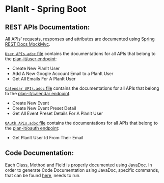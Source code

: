# **PlanIt - Spring Boot**

## REST APIs Documentation:
All APIs' requests, responses and attributes are documented using [Spring REST Docs MockMvc](https://docs.spring.io/spring-restdocs/docs/2.0.6.RELEASE/reference/html5/).

[`User APIs.adoc` file](src/main/java/planit/people/preparation/API_Documentation/User_APIs.adoc) contains the documentations for all APIs that belong to the [plan-it/user endpoint](src/main/java/planit/people/preparation/APIs/API_User.java):
- Create New PlanIt User
- Add A New Google Account Email to a PlanIt User
- Get All Emails For A PlanIt User

[`Calendar APIs.adoc` file](src/main/java/planit/people/preparation/API_Documentation/Calendar_APIs.adoc) contains the documentations for all APIs that belong to the [plan-it/calendar endpoint](src/main/java/planit/people/preparation/APIs/API_Calendar.java).

- Create New Event 
- Create New Event Preset Detail
- Get All Event Preset Details For A PlanIt User

[`OAuth APIs.adoc` file](src/main/java/planit/people/preparation/API_Documentation/OAuth_APIs.adoc) contains the documentations for all APIs that belong to the [plan-it/oauth endpoint](src/main/java/planit/people/preparation/APIs/API_OAuth.java):
- Get PlanIt User Id From Their Email

## Code Documentation:
Each Class, Method and Field is properly documented using [JavaDoc](https://www.oracle.com/technical-resources/articles/java/javadoc-tool.html). In order to generate Code Documentation using JavaDoc, specific commands, that can be found [here](https://docs.oracle.com/javase/9/javadoc/javadoc-command.htm#JSJAV-GUID-EAAAE17F-E540-42A0-B22B-4D2B2FD3E4D2), needs to run. 